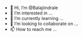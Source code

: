 - 👋 Hi, I’m @Balajiindrale
- 👀 I’m interested in ...
- 🌱 I’m currently learning ...
- 💞️ I’m looking to collaborate on ...
- 📫 How to reach me ...

<!---
Balajiindrale/Balajiindrale is a ✨ special ✨ repository because its `README.md` (this file) appears on your GitHub profile.
You can click the Preview link to take a look at your changes.
--->
